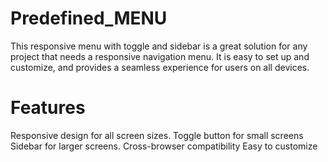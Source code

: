 # Predefined_MENU
This responsive menu with toggle and sidebar is a great solution for any project that needs a responsive navigation menu. It is easy to set up and customize, and provides a seamless experience for users on all devices.
# Features
Responsive design for all screen sizes.
Toggle button for small screens
Sidebar for larger screens.
Cross-browser compatibility
Easy to customize
